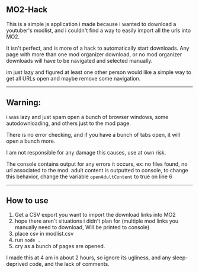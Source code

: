 ## MO2-Hack

This is a simple js  application i made because i wanted to download a youtuber's modlist,
and i couldn't find a way to easily import all the urls into MO2.

It isn't perfect, and is more of a hack to automatically start downloads.
Any page with more than one mod organizer download, or no mod organizer downloads will have to be navigated and selected manually.

im just lazy and figured at least one other person would like a simple way to get all URLs open and maybe remove some navigation.
***
## Warning:
i was lazy and just spam open a bunch of browser windows, some autodownloading, and others just to the mod page.

There is no error checking, and if you have a bunch of tabs open, it will open a bunch more.

I am not responsible for any damage this causes, use at own risk.

The console contains output for any errors it occurs, ex: no files found, no url associated to the mod. adult content is outputted to console, to change this behavior, change the variable ```openAdultContent``` to true on line 6
***
## How to use
1. Get a CSV export you want to import the download links into MO2
2. hope there aren't situations i didn't plan for (multiple mod links you manually need to download, Will be printed to console)
3. place csv in modlist.csv
4. run ```node .```
5. cry as a bunch of pages are opened.


I made this at 4 am in about 2 hours, so ignore its ugliness, and any sleep-deprived code, and the lack of comments.



